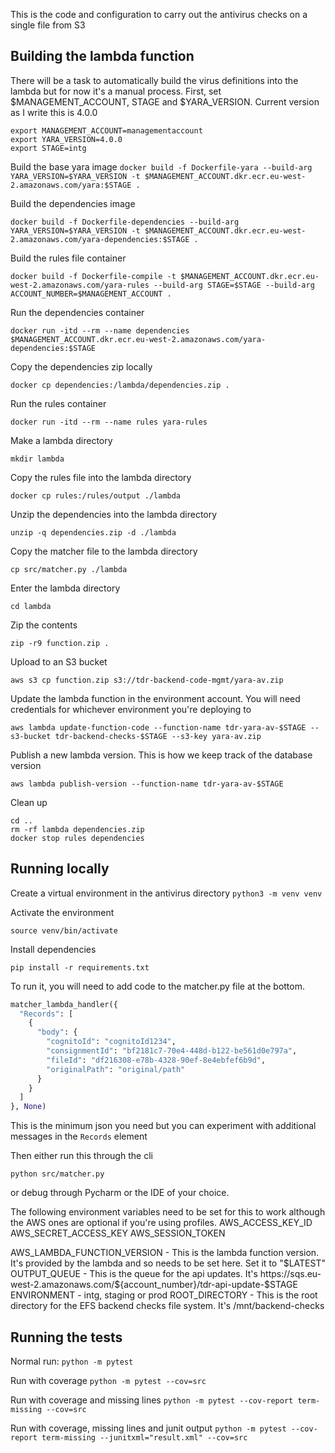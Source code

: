 
This is the code and configuration to carry out the antivirus checks on a single file from S3

## Building the lambda function

There will be a task to automatically build the virus definitions into the lambda but for now it's a manual process.
First, set $MANAGEMENT_ACCOUNT, STAGE and $YARA_VERSION. Current version as I write this is 4.0.0

```
export MANAGEMENT_ACCOUNT=managementaccount
export YARA_VERSION=4.0.0
export STAGE=intg
```

Build the base yara image
`docker build -f Dockerfile-yara --build-arg YARA_VERSION=$YARA_VERSION -t $MANAGEMENT_ACCOUNT.dkr.ecr.eu-west-2.amazonaws.com/yara:$STAGE .`

Build the dependencies image

`docker build -f Dockerfile-dependencies --build-arg YARA_VERSION=$YARA_VERSION -t $MANAGEMENT_ACCOUNT.dkr.ecr.eu-west-2.amazonaws.com/yara-dependencies:$STAGE .`

Build the rules file container

`docker build -f Dockerfile-compile -t $MANAGEMENT_ACCOUNT.dkr.ecr.eu-west-2.amazonaws.com/yara-rules --build-arg STAGE=$STAGE --build-arg ACCOUNT_NUMBER=$MANAGEMENT_ACCOUNT .`

Run the dependencies container

`docker run -itd --rm --name dependencies $MANAGEMENT_ACCOUNT.dkr.ecr.eu-west-2.amazonaws.com/yara-dependencies:$STAGE`

Copy the dependencies zip locally

`docker cp dependencies:/lambda/dependencies.zip .`

Run the rules container

`docker run -itd --rm --name rules yara-rules`

Make a lambda directory

`mkdir lambda`

Copy the rules file into the lambda directory

`docker cp rules:/rules/output ./lambda`

Unzip the dependencies into the lambda directory

`unzip -q dependencies.zip -d ./lambda`

Copy the matcher file to the lambda directory

`cp src/matcher.py ./lambda`

Enter the lambda directory

`cd lambda`

Zip the contents

`zip -r9 function.zip .`

Upload to an S3 bucket

`aws s3 cp function.zip s3://tdr-backend-code-mgmt/yara-av.zip`

Update the lambda function in the environment account. You will need credentials for whichever environment you're deploying to

`aws lambda update-function-code --function-name tdr-yara-av-$STAGE --s3-bucket tdr-backend-checks-$STAGE --s3-key yara-av.zip`

Publish a new lambda version. This is how we keep track of the database version

`aws lambda publish-version --function-name tdr-yara-av-$STAGE`

Clean up

```
cd ..
rm -rf lambda dependencies.zip
docker stop rules dependencies
```

## Running locally

Create a virtual environment in the antivirus directory
`python3 -m venv venv`

Activate the environment

`source venv/bin/activate`

Install dependencies

`pip install -r requirements.txt`

To run it, you will need to add code to the matcher.py file at the bottom.

```python
matcher_lambda_handler({
  "Records": [
    {
      "body": {
        "cognitoId": "cognitoId1234",
        "consignmentId": "bf2181c7-70e4-448d-b122-be561d0e797a",
        "fileId": "df216308-e78b-4328-90ef-8e4ebfef6b9d",
        "originalPath": "original/path"
      }
    }
  ]
}, None)
```

This is the minimum json you need but you can experiment with additional messages in the `Records` element

Then either run this through the cli

`python src/matcher.py`

or debug through Pycharm or the IDE of your choice.

The following environment variables need to be set for this to work although the AWS ones are optional if you're using profiles.
AWS_ACCESS_KEY_ID
AWS_SECRET_ACCESS_KEY
AWS_SESSION_TOKEN

AWS_LAMBDA_FUNCTION_VERSION - This is the lambda function version. It's provided by the lambda and so needs to be set here. Set it to "$LATEST"
OUTPUT_QUEUE - This is the queue for the api updates. It's https://sqs.eu-west-2.amazonaws.com/${account_number}/tdr-api-update-\$STAGE
ENVIRONMENT - intg, staging or prod
ROOT_DIRECTORY - This is the root directory for the EFS backend checks file system. It's /mnt/backend-checks

## Running the tests

Normal run: `python -m pytest`

Run with coverage `python -m pytest --cov=src`

Run with coverage and missing lines `python -m pytest --cov-report term-missing --cov=src`

Run with coverage, missing lines and junit output `python -m pytest --cov-report term-missing --junitxml="result.xml" --cov=src`
